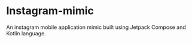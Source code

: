 # Instagram-mimic
An instagram mobile application mimic built using Jetpack Compose and Kotlin language.
